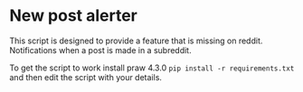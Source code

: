 # New post alerter
This script is designed to  provide a feature that is missing on reddit. Notifications when a post is made in a subreddit. 

To get the script to work install praw 4.3.0 `pip install -r requirements.txt` and then edit the script with your details.

